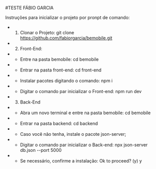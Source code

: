 #TESTE FÁBIO GARCIA

Instruções para inicializar o projeto por pronpt de comando:

- 1. Clonar o Projeto: git clone https://github.com/fabiorgarcia/bemobile.git
- 2. Front-End:
- - Entre na pasta bemobile: cd bemobile
- - Entrar na pasta front-end: cd front-end
- - Instalar pacotes digitando o comando:  npm i
- - Digitar o comando par inicializar o Front-end: npm run dev
- 3. Back-End
- - Abra um novo terminal e entre na pasta bemobile: cd bemobile
- - Entrar na pasta backend: cd backend
- - Caso você não tenha, instale o pacote json-server;
- - Digitar o comando par inicializar o Back-end: npx json-server db.json --port 5000
- - Se necessário, confirme a instalação: Ok to proceed? (y) y
